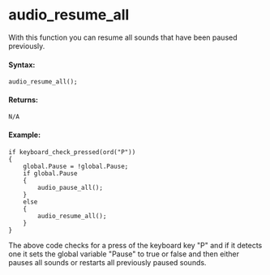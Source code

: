 # audio_resume_all

With this function you can resume all sounds that have been paused
previously.

#### Syntax:

``` gml
audio_resume_all();
```

#### Returns:

``` gml
N/A
```

#### Example:

``` gml
if keyboard_check_pressed(ord("P"))
{
    global.Pause = !global.Pause;
    if global.Pause
    {
        audio_pause_all();
    }
    else
    {
        audio_resume_all();
    }
}
```

The above code checks for a press of the keyboard key "P" and if it
detects one it sets the global variable "Pause" to true or false and
then either pauses all sounds or restarts all previously paused sounds.
